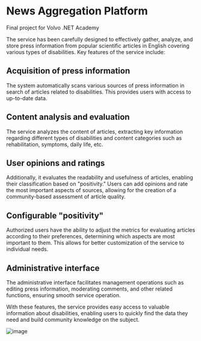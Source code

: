 # News Aggregation Platform
Final project for Volvo .NET Academy

The service has been carefully designed to effectively gather, analyze, and store press information from popular scientific articles in English covering various types of disabilities. Key features of the service include:

## Acquisition of press information
The system automatically scans various sources of press information in search of articles related to disabilities. This provides users with access to up-to-date data.

## Content analysis and evaluation
The service analyzes the content of articles, extracting key information regarding different types of disabilities and content categories such as rehabilitation, symptoms, daily life, etc. 

## User opinions and ratings
Additionally, it evaluates the readability and usefulness of articles, enabling their classification based on "positivity." Users can add opinions and rate the most important aspects of sources, allowing for the creation of a community-based assessment of article quality.

## Configurable "positivity"
Authorized users have the ability to adjust the metrics for evaluating articles according to their preferences, determining which aspects are most important to them. This allows for better customization of the service to individual needs.

## Administrative interface
The administrative interface facilitates management operations such as editing press information, moderating comments, and other related functions, ensuring smooth service operation.

With these features, the service provides easy access to valuable information about disabilities, enabling users to quickly find the data they need and build community knowledge on the subject.

![image](https://github.com/paulinakorus/VolvoNetAcademy_Project/assets/119116148/f2c1f915-c8ed-446d-9c3c-ba3f5d5d1cfa)
